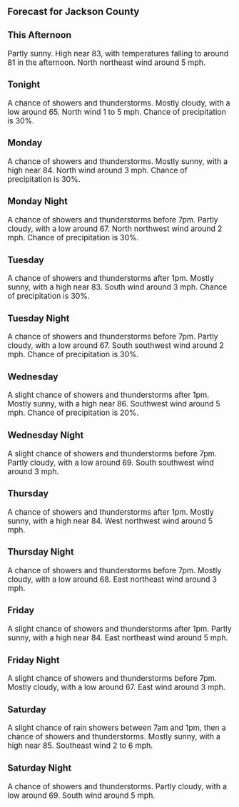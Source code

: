 <div>
   <h2>Forecast for Jackson County</h2>
   <p>
      <div style="font-size:120%">
         <h3>This Afternoon</h3>Partly sunny. High near 83, with temperatures falling to around 81 in the afternoon. North northeast wind around 5 mph.<br></div>
   </p>
   <p>
      <div style="font-size:120%">
         <h3>Tonight</h3>A chance of showers and thunderstorms. Mostly cloudy, with a low around 65. North wind 1 to 5 mph. Chance of precipitation
         is 30%.<br></div>
   </p>
   <p>
      <div style="font-size:120%">
         <h3>Monday</h3>A chance of showers and thunderstorms. Mostly sunny, with a high near 84. North wind around 3 mph. Chance of precipitation
         is 30%.<br></div>
   </p>
   <p>
      <div style="font-size:120%">
         <h3>Monday Night</h3>A chance of showers and thunderstorms before 7pm. Partly cloudy, with a low around 67. North northwest wind around 2 mph.
         Chance of precipitation is 30%.<br></div>
   </p>
   <p>
      <div style="font-size:120%">
         <h3>Tuesday</h3>A chance of showers and thunderstorms after 1pm. Mostly sunny, with a high near 83. South wind around 3 mph. Chance of precipitation
         is 30%.<br></div>
   </p>
   <p>
      <div style="font-size:120%">
         <h3>Tuesday Night</h3>A chance of showers and thunderstorms before 7pm. Partly cloudy, with a low around 67. South southwest wind around 2 mph.
         Chance of precipitation is 30%.<br></div>
   </p>
   <p>
      <div style="font-size:120%">
         <h3>Wednesday</h3>A slight chance of showers and thunderstorms after 1pm. Mostly sunny, with a high near 86. Southwest wind around 5 mph. Chance
         of precipitation is 20%.<br></div>
   </p>
   <p>
      <div style="font-size:120%">
         <h3>Wednesday Night</h3>A slight chance of showers and thunderstorms before 7pm. Partly cloudy, with a low around 69. South southwest wind around
         3 mph.<br></div>
   </p>
   <p>
      <div style="font-size:120%">
         <h3>Thursday</h3>A chance of showers and thunderstorms after 1pm. Mostly sunny, with a high near 84. West northwest wind around 5 mph.<br></div>
   </p>
   <p>
      <div style="font-size:120%">
         <h3>Thursday Night</h3>A chance of showers and thunderstorms before 7pm. Mostly cloudy, with a low around 68. East northeast wind around 3 mph.<br></div>
   </p>
   <p>
      <div style="font-size:120%">
         <h3>Friday</h3>A slight chance of showers and thunderstorms after 1pm. Partly sunny, with a high near 84. East northeast wind around 5 mph.<br></div>
   </p>
   <p>
      <div style="font-size:120%">
         <h3>Friday Night</h3>A slight chance of showers and thunderstorms before 7pm. Mostly cloudy, with a low around 67. East wind around 3 mph.<br></div>
   </p>
   <p>
      <div style="font-size:120%">
         <h3>Saturday</h3>A slight chance of rain showers between 7am and 1pm, then a chance of showers and thunderstorms. Mostly sunny, with a high
         near 85. Southeast wind 2 to 6 mph.<br></div>
   </p>
   <p>
      <div style="font-size:120%">
         <h3>Saturday Night</h3>A chance of showers and thunderstorms. Partly cloudy, with a low around 69. South wind around 5 mph.<br></div>
   </p>
</div>